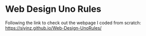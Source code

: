 # Web Design Uno Rules

Following the link to check out the webpage I coded from scratch: https://siyinz.github.io/Web-Design-UnoRules/
